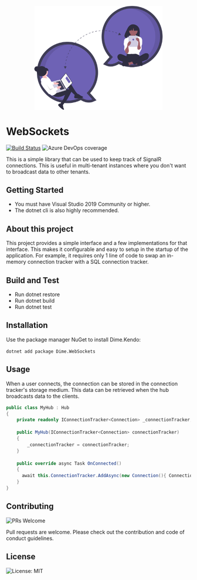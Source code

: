 <p align="center"><img src="assets/collab.svg?raw=true" width="350" alt="Logo"></p>

# WebSockets

[![Build Status](https://dev.azure.com/dimenicsbe/Utilities/_apis/build/status/dimenics.websockets?branchName=master)](https://dev.azure.com/dimenicsbe/Utilities/_build/latest?definitionId=176&branchName=master) ![Azure DevOps coverage](https://img.shields.io/azure-devops/coverage/dimenicsbe/utilities/176)

This is a simple library that can be used to keep track of SignalR connections. This is useful in multi-tenant instances where you don't want to broadcast data to other tenants.

## Getting Started

- You must have Visual Studio 2019 Community or higher.
- The dotnet cli is also highly recommended.

## About this project

This project provides a simple interface and a few implementations for that interface. This makes it configurable and easy to setup in the startup of the application. For example, it requires only 1 line of code to swap an in-memory connection tracker with a SQL connection tracker.

## Build and Test

- Run dotnet restore
- Run dotnet build
- Run dotnet test

## Installation

Use the package manager NuGet to install Dime.Kendo:

`dotnet add package Dime.WebSockets`

## Usage

When a user connects, the connection can be stored in the connection tracker's storage medium. This data can be retrieved when the hub broadcasts data to the clients.

```csharp
public class MyHub : Hub
{
    private readonly IConnectionTracker<Connection> _connectionTracker;

    public MyHub(IConnectionTracker<Connection> connectionTracker)
    {
        _connectionTracker = connectionTracker;
    }

    public override async Task OnConnected()
    {
      await this.ConnectionTracker.AddAsync(new Connection(){ ConnectionId = Context.ConnectionId });
    }
}
```

## Contributing

![PRs Welcome](https://img.shields.io/badge/PRs-welcome-brightgreen.svg?style=flat-square)

Pull requests are welcome. Please check out the contribution and code of conduct guidelines.

## License

![License: MIT](https://img.shields.io/badge/License-MIT-blue.svg)